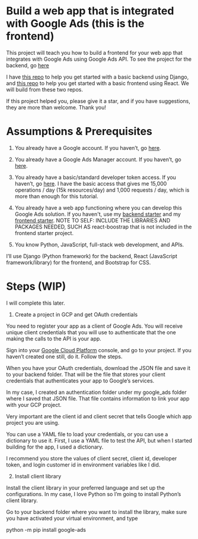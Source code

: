 # Build a web app that is integrated with Google Ads (this is the frontend)

This project will teach you how to build a frontend for your web app that integrates with Google Ads using Google Ads API. To see the project for the backend, go [here](https://github.com/fblascogarma/google_ads_backend)

I have [this repo](https://github.com/fblascogarma/backend_starter) to help you get started with a basic backend using Django, and [this repo](https://github.com/fblascogarma/frontend_starter) to help you get started with a basic frontend using React. We will build from these two repos.

If this project helped you, please give it a star, and if you have suggestions, they are more than welcome. Thank you!

# Assumptions & Prerequisites

1) You already have a Google account. If you haven’t, go [here](https://accounts.google.com/signin).

2) You already have a Google Ads Manager account. If you haven’t, go [here](https://ads.google.com/home/tools/manager-accounts/).

3) You already have a basic/standard developer token access. If you haven’t, go [here](https://developers.google.com/google-ads/api/docs/first-call/dev-token). I have the basic access that gives me 15,000 operations / day (15k resources/day) and 1,000 requests / day, which is more than enough for this tutorial.

4) You already have a web app functioning where you can develop this Google Ads solution. If you haven't, use my [backend starter](https://github.com/fblascogarma/backend_starter) and my [frontend starter](https://github.com/fblascogarma/frontend_starter). NOTE TO SELF: INCLUDE THE LIBRARIES AND PACKAGES NEEDED, SUCH AS react-boostrap that is not included in the frontend starter project.

5) You know Python, JavaScript, full-stack web development, and APIs.

I’ll use Django (Python framework) for the backend, React (JavaScript framework/library) for the frontend, and Bootstrap for CSS.

# Steps (WIP)

I will complete this later.

1) Create a project in GCP and get OAuth credentials

You need to register your app as a client of Google Ads. You will receive unique client credentials that you will use to authenticate that the one making the calls to the API is your app. 

Sign into your [Google Cloud Platform](https://cloud.google.com/) console, and go to your project. If you haven’t created one still, do it. Follow the steps. 

When you have your OAuth credentials, download the JSON file and save it to your backend folder. That will be the file that stores your client credentials that authenticates your app to Google’s services. 

In my case, I created an authentication folder under my google_ads folder where I saved that JSON file. That file contains information to link your app with your GCP project. 

Very important are the client id and client secret that tells Google which app project you are using.

You can use a YAML file to load your credentials, or you can use a dictionary to use it. First, I use a YAML file to test the API, but when I started building for the app, I used a dictionary. 

I recommend you store the values of client secret, client id, developer token, and login customer id in environment variables like I did.

2) Install client library

Install the client library in your preferred language and set up the configurations. In my case, I love Python so I’m going to install Python’s client library.

Go to your backend folder where you want to install the library, make sure you have activated your virtual environment, and type

python -m pip install google-ads
